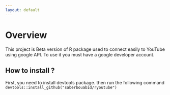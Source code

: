 ```yaml
---
layout: default
---
```

 

# [](#header-1)Overview

This project is Beta version of R package used to connect easily to YouTube using google API. To use it you must have a google developer account.

## [](#header-2)How to install ?

First, you need to install devtools package. then run the following command
``
devtools::install_github("saberbouabid/ryoutube")
``
